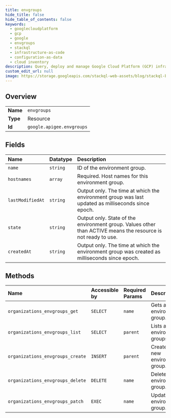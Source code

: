 ```yaml
---
title: envgroups
hide_title: false
hide_table_of_contents: false
keywords:
  - googlecloudplatform
  - gcp
  - google
  - envgroups
  - stackql
  - infrastructure-as-code
  - configuration-as-data
  - cloud inventory
description: Query, deploy and manage Google Cloud Platform (GCP) infrastructure and resources using SQL
custom_edit_url: null
image: https://storage.googleapis.com/stackql-web-assets/blog/stackql-blog-post-featured-image.png
---
```

  
    

## Overview
<table><tbody>
<tr><td><b>Name</b></td><td><code>envgroups</code></td></tr>
<tr><td><b>Type</b></td><td>Resource</td></tr>
<tr><td><b>Id</b></td><td><code>google.apigee.envgroups</code></td></tr>
</tbody></table>

## Fields
| Name | Datatype | Description |
|:-----|:---------|:------------|
| `name` | `string` | ID of the environment group. |
| `hostnames` | `array` | Required. Host names for this environment group. |
| `lastModifiedAt` | `string` | Output only. The time at which the environment group was last updated as milliseconds since epoch. |
| `state` | `string` | Output only. State of the environment group. Values other than ACTIVE means the resource is not ready to use. |
| `createdAt` | `string` | Output only. The time at which the environment group was created as milliseconds since epoch. |
## Methods
| Name | Accessible by | Required Params | Description |
|:-----|:--------------|:----------------|:------------|
| `organizations_envgroups_get` | `SELECT` | `name` | Gets an environment group. |
| `organizations_envgroups_list` | `SELECT` | `parent` | Lists all environment groups. |
| `organizations_envgroups_create` | `INSERT` | `parent` | Creates a new environment group. |
| `organizations_envgroups_delete` | `DELETE` | `name` | Deletes an environment group. |
| `organizations_envgroups_patch` | `EXEC` | `name` | Updates an environment group. |
